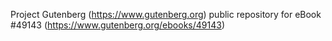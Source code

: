 Project Gutenberg (https://www.gutenberg.org) public repository for eBook #49143 (https://www.gutenberg.org/ebooks/49143)
